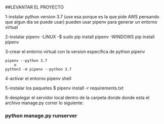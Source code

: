 ##LEVANTAR EL PROYECTO

1-instalar python version 3.7
    (use esa porque es la que pide AWS pensando que algun dia se puede usar)
    pueden usar pipenv para generar un entorno virtual


2-instalar pipenv
    -LINUX
      -$ sudo pip install pipenv
    -WINDOWS
        pip install pipenv


3-crear el entorno virtual con la version especifica de python
    pipenv

    pipenv --python 3.7
        o
    python3 -m pipenv --python 3.7



4-activar el entorno pipenv shell



5-instalar los paquetes
$ pipenv install -r requirements.txt



6-desplegar el servidor local
    dentro de la carpeta donde donde esta el archivo manage.py correr lo siguiente:
### python manage.py runserver

